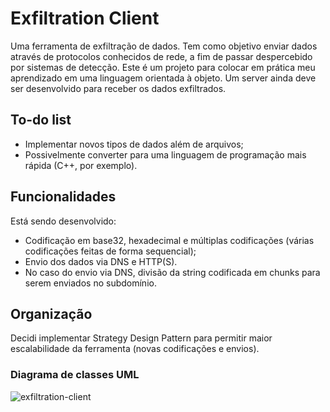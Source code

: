 # Exfiltration Client 
Uma ferramenta de exfiltração de dados. Tem como objetivo enviar dados através de protocolos conhecidos de rede, a fim de passar despercebido por sistemas de detecção.
Este é um projeto para colocar em prática meu aprendizado em uma linguagem orientada à objeto. Um server ainda deve ser desenvolvido para receber os dados exfiltrados.

## To-do list
- Implementar novos tipos de dados além de arquivos;
- Possivelmente converter para uma linguagem de programação mais rápida (C++, por exemplo).

## Funcionalidades
Está sendo desenvolvido:
- Codificação em base32, hexadecimal e múltiplas codificações (várias codificações feitas de forma sequencial);
- Envio dos dados via DNS e HTTP(S).
- No caso do envio via DNS, divisão da string codificada em chunks para serem enviados no subdomínio.

## Organização 
Decidi implementar Strategy Design Pattern para permitir maior escalabilidade da ferramenta (novas codificações e envios).

### Diagrama de classes UML
![exfiltration-client](https://github.com/user-attachments/assets/5064196d-8748-417e-b616-5f90cc846052)
